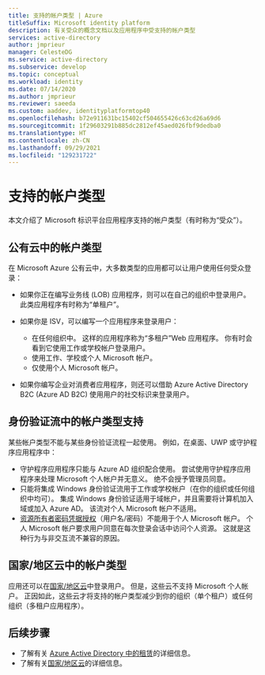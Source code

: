 ```yaml
---
title: 支持的帐户类型 | Azure
titleSuffix: Microsoft identity platform
description: 有关受众的概念文档以及应用程序中受支持的帐户类型
services: active-directory
author: jmprieur
manager: CelesteDG
ms.service: active-directory
ms.subservice: develop
ms.topic: conceptual
ms.workload: identity
ms.date: 07/14/2020
ms.author: jmprieur
ms.reviewer: saeeda
ms.custom: aaddev, identityplatformtop40
ms.openlocfilehash: b72e911631bc15402cf504655426c63cd26a69d6
ms.sourcegitcommit: 1f29603291b885dc2812ef45aed026fbf9dedba0
ms.translationtype: HT
ms.contentlocale: zh-CN
ms.lasthandoff: 09/29/2021
ms.locfileid: "129231722"
---
```

# <a name="supported-account-types"></a>支持的帐户类型

本文介绍了 Microsoft 标识平台应用程序支持的帐户类型（有时称为“受众”）。

<!-- This section can be in an include for many of the scenarios (SPA, web app signing-in users, protecting a web API, Desktop (depending on the flows), Mobile -->

## <a name="account-types-in-the-public-cloud"></a>公有云中的帐户类型

在 Microsoft Azure 公有云中，大多数类型的应用都可以让用户使用任何受众登录：

- 如果你正在编写业务线 (LOB) 应用程序，则可以在自己的组织中登录用户。 此类应用程序有时称为“单租户”。
- 如果你是 ISV，可以编写一个应用程序来登录用户：

  - 在任何组织中。 这样的应用程序称为“多租户”Web 应用程序。 你有时会看到它使用工作或学校帐户登录用户。
  - 使用工作、学校或个人 Microsoft 帐户。
  - 仅使用个人 Microsoft 帐户。
    
- 如果你编写企业对消费者应用程序，则还可以借助 Azure Active Directory B2C (Azure AD B2C) 使用用户的社交标识来登录用户。

## <a name="account-type-support-in-authentication-flows"></a>身份验证流中的帐户类型支持

某些帐户类型不能与某些身份验证流程一起使用。 例如，在桌面、UWP 或守护程序应用程序中：

- 守护程序应用程序只能与 Azure AD 组织配合使用。 尝试使用守护程序应用程序来处理 Microsoft 个人帐户并无意义。 绝不会授予管理员同意。
- 只能将集成 Windows 身份验证流用于工作或学校帐户（在你的组织或任何组织中均可）。 集成 Windows 身份验证适用于域帐户，并且需要将计算机加入域或加入 Azure AD。 该流对个人 Microsoft 帐户不适用。
- [资源所有者密码凭据授权](./v2-oauth-ropc.md)（用户名/密码）不能用于个人 Microsoft 帐户。 个人 Microsoft 帐户要求用户同意在每次登录会话中访问个人资源。 这就是这种行为与非交互流不兼容的原因。

## <a name="account-types-in-national-clouds"></a>国家/地区云中的帐户类型

应用还可以在[国家/地区云](authentication-national-cloud.md)中登录用户。 但是，这些云不支持 Microsoft 个人帐户。 正因如此，这些云才将支持的帐户类型减少到你的组织（单个租户）或任何组织（多租户应用程序）。

## <a name="next-steps"></a>后续步骤

- 了解有关 [Azure Active Directory 中的租赁](./single-and-multi-tenant-apps.md)的详细信息。
- 了解有关[国家/地区云](./authentication-national-cloud.md)的详细信息。
